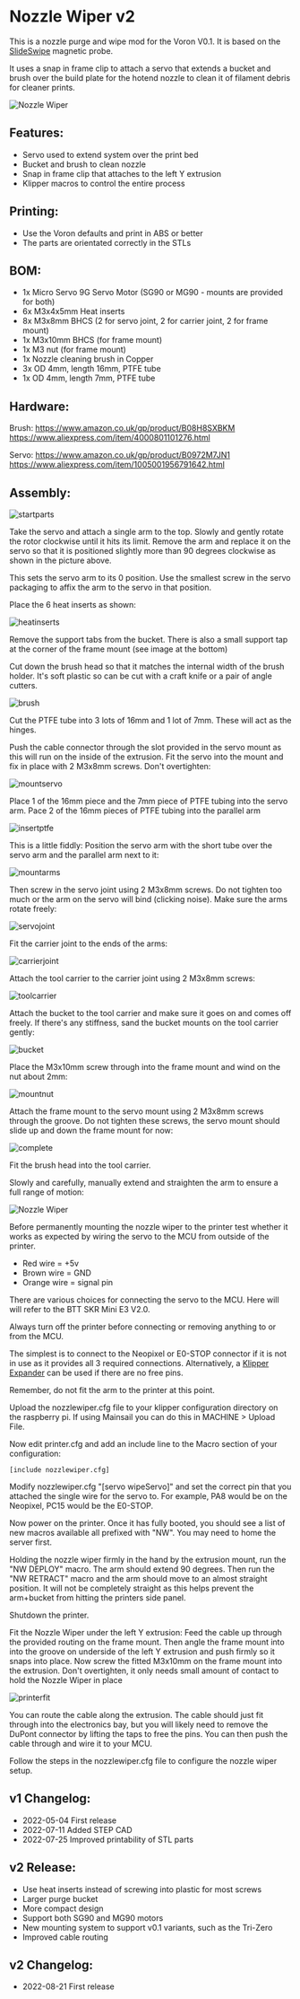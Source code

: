 # Nozzle Wiper v2

This is a nozzle purge and wipe mod for the Voron V0.1. It is based on the [SlideSwipe](https://github.com/chestwood96/SlideSwipe) magnetic probe.

It uses a snap in frame clip to attach a servo that extends a bucket and brush over the build plate for the hotend nozzle to clean it of filament debris for cleaner prints.

![Nozzle Wiper](images/NozzleWiper_v2.gif)

## Features:

- Servo used to extend system over the print bed
- Bucket and brush to clean nozzle
- Snap in frame clip that attaches to the left Y extrusion
- Klipper macros to control the entire process

## Printing:

- Use the Voron defaults and print in ABS or better
- The parts are orientated correctly in the STLs

## BOM:

- 1x Micro Servo 9G Servo Motor (SG90 or MG90 - mounts are provided for both)
- 6x M3x4x5mm Heat inserts
- 8x M3x8mm BHCS (2 for servo joint, 2 for carrier joint, 2 for frame mount)
- 1x M3x10mm BHCS (for frame mount)
- 1x M3 nut (for frame mount)
- 1x Nozzle cleaning brush in Copper
- 3x OD 4mm, length 16mm, PTFE tube
- 1x OD 4mm, length 7mm, PTFE tube

## Hardware:

Brush:
https://www.amazon.co.uk/gp/product/B08H8SXBKM
https://www.aliexpress.com/item/4000801101276.html

Servo:
https://www.amazon.co.uk/gp/product/B0972M7JN1
https://www.aliexpress.com/item/1005001956791642.html

## Assembly:

![startparts](images/startparts.jpg)

Take the servo and attach a single arm to the top. Slowly and gently rotate the rotor clockwise until it hits its limit. Remove the arm and replace it on the servo so that it is positioned slightly more than 90 degrees clockwise as shown in the picture above.

This sets the servo arm to its 0 position. Use the smallest screw in the servo packaging to affix the arm to the servo in that position.

Place the 6 heat inserts as shown:

![heatinserts](images/heatinserts.jpg)

Remove the support tabs from the bucket. There is also a small support tap at the corner of the frame mount (see image at the bottom)


Cut down the brush head so that it matches the internal width of the brush holder. It's soft plastic so can be cut with a craft knife or a pair of angle cutters.

![brush](images/brush.jpg)

Cut the PTFE tube into 3 lots of 16mm and 1 lot of 7mm. These will act as the hinges.

Push the cable connector through the slot provided in the servo mount as this will run on the inside of the extrusion. Fit the servo into the mount and fix in place with 2 M3x8mm screws. Don't overtighten:

![mountservo](images/mountservo.jpg)

Place 1 of the 16mm piece and the 7mm piece of PTFE tubing into the servo arm. Pace 2 of the 16mm pieces of PTFE tubing into the parallel arm

![insertptfe](images/insertptfe.jpg)

This is a little fiddly: Position the servo arm with the short tube over the servo arm and the parallel arm next to it:

![mountarms](images/mountarms.jpg)

Then screw in the servo joint using 2 M3x8mm screws. Do not tighten too much or the arm on the servo will bind (clicking noise). Make sure the arms rotate freely:

![servojoint](images/servojoint.jpg)

Fit the carrier joint to the ends of the arms:

![carrierjoint](images/carrierjoint.jpg)

Attach the tool carrier to the carrier joint using 2 M3x8mm screws:

![toolcarrier](images/toolcarrier.jpg)

Attach the bucket to the tool carrier and make sure it goes on and comes off freely. If there's any stiffness, sand the bucket mounts on the tool carrier gently:

![bucket](images/bucket.jpg)

Place the M3x10mm screw through into the frame mount and wind on the nut about 2mm:

![mountnut](images/mountnut.jpg)

Attach the frame mount to the servo mount using 2 M3x8mm screws through the groove. Do not tighten these screws, the servo mount should slide up and down the frame mount for now:

![complete](images/complete.jpg)

Fit the brush head into the tool carrier.

Slowly and carefully, manually extend and straighten the arm to ensure a full range of motion:

![Nozzle Wiper](images/NozzleWiper_v2.gif)

Before permanently mounting the nozzle wiper to the printer test whether it works as expected by wiring the servo to the MCU from outside of the printer.

- Red wire    = +5v
- Brown wire  = GND
- Orange wire = signal pin

There are various choices for connecting the servo to the MCU. Here will will refer to the BTT SKR Mini E3 V2.0.

Always turn off the printer before connecting or removing anything to or from the MCU.

The simplest is to connect to the Neopixel or E0-STOP connector if it is not in use as it provides all 3 required connections. Alternatively, a [Klipper Expander](https://github.com/timmit99/Klipper-Expander) can be used if there are no free pins.

Remember, do not fit the arm to the printer at this point.

Upload the nozzlewiper.cfg file to your klipper configuration directory on the raspberry pi. If using Mainsail you can do this in MACHINE > Upload File.

Now edit printer.cfg and add an include line to the Macro section of your configuration:

```[include nozzlewiper.cfg]```

Modify nozzlewiper.cfg "[servo wipeServo]" and set the correct pin that you attached the single wire for the servo to. For example, PA8 would be on the Neopixel, PC15 would be the E0-STOP.

Now power on the printer. Once it has fully booted, you should see a list of new macros available all prefixed with "NW". You may need to home the server first.

Holding the nozzle wiper firmly in the hand by the extrusion mount, run the "NW DEPLOY" macro. The arm should extend 90 degrees. Then run the "NW RETRACT" macro and the arm should move to an almost straight position. It will not be completely straight as this helps prevent the arm+bucket from hitting the printers side panel.

Shutdown the printer.

Fit the Nozzle Wiper under the left Y extrusion: Feed the cable up through the provided routing on the frame mount. Then angle the frame mount into into the groove on underside of the left Y extrusion and push firmly so it snaps into place. Now screw the fitted M3x10mm on the frame mount into the extrusion. Don't overtighten, it only needs small amount of contact to hold the Nozzle Wiper in place

![printerfit](images/printerfit.jpg)

You can route the cable along the extrusion. The cable should just fit through into the electronics bay, but you will likely need to remove the DuPont connector by lifting the taps to free the pins. You can then push the cable through and wire it to your MCU.

Follow the steps in the nozzlewiper.cfg file to configure the nozzle wiper setup.

## v1 Changelog:

- 2022-05-04 First release
- 2022-07-11 Added STEP CAD
- 2022-07-25 Improved printability of STL parts

## v2 Release:

- Use heat inserts instead of screwing into plastic for most screws
- Larger purge bucket
- More compact design
- Support both SG90 and MG90 motors
- New mounting system to support v0.1 variants, such as the Tri-Zero
- Improved cable routing


## v2 Changelog:

- 2022-08-21 First release
